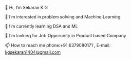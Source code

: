 👋 Hi, I’m Sekaran K G

👀 I’m interested in problem solving and Machine Learning

🌱 I’m currently learning DSA and ML

💞️ I’m looking for Job Opporunity in Product based Company

📫 How to reach me phone:+91 6379080171 , E-mail: kgsekaran1404@gmail.com

